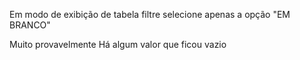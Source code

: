 
Em modo de exibição de tabela filtre selecione apenas a opção "EM BRANCO"

Muito provavelmente  Há algum valor que ficou vazio